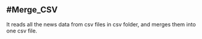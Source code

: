 #Merge_CSV
---------------------------------------------------------------------------------------
It reads all the news data from csv files in csv folder, and merges them into one csv file.
